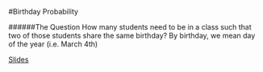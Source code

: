 #Birthday Probability

######The Question
How many students need to be in a class such that two of those students share the same birthday?  By birthday, we mean day of the year (i.e. March 4th)

[Slides](http://slides.com/pat310/birthday-probability#/)